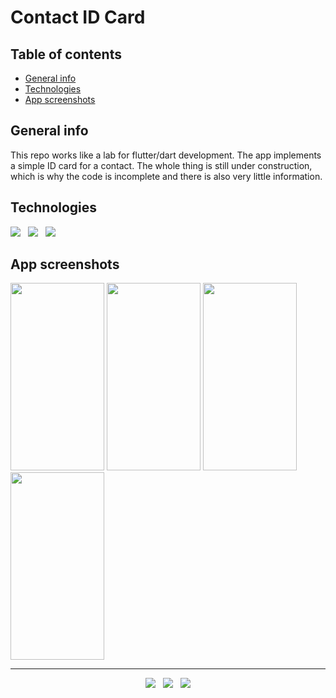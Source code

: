 # Contact ID Card


## Table of contents
* [General info](#general-info)
* [Technologies](#technologies)
* [App screenshots](#app-screenshots)


## General info
This repo works like a lab for flutter/dart development. The app implements a simple ID card for a contact. The whole thing is still under construction, which is why the code is incomplete and there is also very little information. 


## Technologies

<p>
  <img src="https://img.shields.io/badge/Dart-Flutter-02569B?style=for-the-badge&logo=flutter&logoColor=white" />&nbsp;&nbsp;
  <img src="https://img.shields.io/badge/Android%20Studio-Android-3DDC84?style=for-the-badge&logo=android&logoColor=white" />&nbsp;&nbsp;
  <img src="https://img.shields.io/badge/Build%20Tool-Gradle-02303A?style=for-the-badge&logo=gradle&logoColor=white" />&nbsp;&nbsp;
</p>


## App screenshots
<kbd><img src="https://user-images.githubusercontent.com/5893219/139316223-6c2b0b5b-d470-4835-928a-6f629a03a1d6.png" width="150" height="300"></kbd>
<kbd><img src="https://user-images.githubusercontent.com/5893219/139557508-119d74a8-ac82-478a-92a3-80ade83a948b.png" width="150" height="300"></kbd>
<kbd><img src="https://user-images.githubusercontent.com/5893219/139557509-20f09ee3-06b7-45f3-bf2b-7a75101f61f2.png" width="150" height="300"></kbd>
<kbd><img src="https://user-images.githubusercontent.com/5893219/139557502-5fada3fd-a3a5-4de6-b97c-555247011bc9.png" width="150" height="300"></kbd>


<!-- FOOTER (Author / Visit My Online Resume / Download My PDF Resume) -->
<hr>
<p align='center'>
  <a href="#"><img src="https://img.shields.io/badge/author-%C2%A9%20Siomara%20Cintia%20Pantarotto.%20All%20rights%20reserved.-008080?style=social"></a>&nbsp;&nbsp;
  <a href="https://siomara.com.br/"><img src="https://img.shields.io/badge/visit-My Online Resume-008080?style=social"></a>&nbsp;&nbsp;
  <a href="https://siomara.com.br/ResumePANTAROTTO.pdf"><img src="https://img.shields.io/badge/download-My PDF Resume-008080?style=social"></a>
</p>
